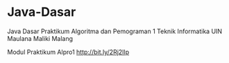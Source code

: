 # Java-Dasar
Java Dasar Praktikum Algoritma dan Pemograman 1 Teknik Informatika UIN Maulana Maliki Malang

Modul Praktikum Alpro1
http://bit.ly/2Rj2lIp
